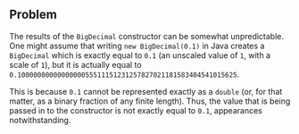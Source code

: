 ## Problem

The results of the `BigDecimal` constructor can be somewhat unpredictable. One
might assume that writing `new BigDecimal(0.1)` in Java creates a `BigDecimal`
which is exactly equal to `0.1` (an unscaled value of `1`, with a scale of
`1`), but it is actually equal to
`0.1000000000000000055511151231257827021181583404541015625`. 

This is because
`0.1` cannot be represented exactly as a `double` (or, for that matter, as a
binary fraction of any finite length). Thus, the value that is being passed in
to the constructor is not exactly equal to `0.1`, appearances notwithstanding.

